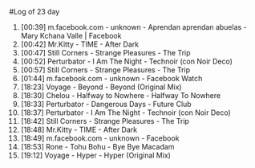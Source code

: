 #Log of 23 day

1. [00:39] m.facebook.com - unknown - Aprendan aprendan abuelas - Mary Kchana Valle | Facebook
1. [00:42] Mr.Kitty - TIME - After Dark
1. [00:47] Still Corners - Strange Pleasures - The Trip
1. [00:52] Perturbator - I Am The Night - Technoir (con Noir Deco)
1. [00:57] Still Corners - Strange Pleasures - The Trip
1. [01:44] m.facebook.com - unknown - Facebook Watch
1. [18:23] Voyage - Beyond - Beyond (Original Mix)
1. [18:30] Chelou - Halfway to Nowhere - Halfway To Nowhere
1. [18:33] Perturbator - Dangerous Days - Future Club
1. [18:37] Perturbator - I Am The Night - Technoir (con Noir Deco)
1. [18:42] Still Corners - Strange Pleasures - The Trip
1. [18:48] Mr.Kitty - TIME - After Dark
1. [18:49] m.facebook.com - unknown - Facebook
1. [18:53] Rone - Tohu Bohu - Bye Bye Macadam
1. [19:12] Voyage - Hyper - Hyper (Original Mix)
